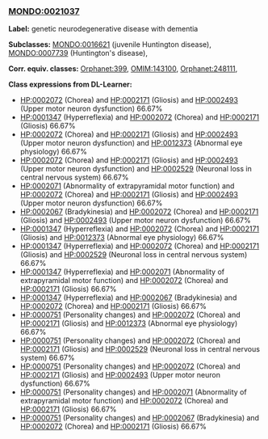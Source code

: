
### [MONDO:0021037](http://purl.obolibrary.org/obo/MONDO_0021037)
**Label:** genetic neurodegenerative disease with dementia

**Subclasses:** [MONDO:0016621](http://purl.obolibrary.org/obo/MONDO_0016621) (juvenile Huntington disease), [MONDO:0007739](http://purl.obolibrary.org/obo/MONDO_0007739) (Huntington's disease), 

**Corr. equiv. classes:** [Orphanet:399](http://www.orpha.net/ORDO/Orphanet_399), [OMIM:143100](http://purl.obolibrary.org/obo/OMIM_143100), [Orphanet:248111](http://www.orpha.net/ORDO/Orphanet_248111), 

**Class expressions from DL-Learner:**

- [HP:0002072](http://purl.obolibrary.org/obo/HP_0002072) (Chorea) and [HP:0002171](http://purl.obolibrary.org/obo/HP_0002171) (Gliosis) and [HP:0002493](http://purl.obolibrary.org/obo/HP_0002493) (Upper motor neuron dysfunction) 66.67%
- [HP:0001347](http://purl.obolibrary.org/obo/HP_0001347) (Hyperreflexia) and [HP:0002072](http://purl.obolibrary.org/obo/HP_0002072) (Chorea) and [HP:0002171](http://purl.obolibrary.org/obo/HP_0002171) (Gliosis) 66.67%
- [HP:0002072](http://purl.obolibrary.org/obo/HP_0002072) (Chorea) and [HP:0002171](http://purl.obolibrary.org/obo/HP_0002171) (Gliosis) and [HP:0002493](http://purl.obolibrary.org/obo/HP_0002493) (Upper motor neuron dysfunction) and [HP:0012373](http://purl.obolibrary.org/obo/HP_0012373) (Abnormal eye physiology) 66.67%
- [HP:0002072](http://purl.obolibrary.org/obo/HP_0002072) (Chorea) and [HP:0002171](http://purl.obolibrary.org/obo/HP_0002171) (Gliosis) and [HP:0002493](http://purl.obolibrary.org/obo/HP_0002493) (Upper motor neuron dysfunction) and [HP:0002529](http://purl.obolibrary.org/obo/HP_0002529) (Neuronal loss in central nervous system) 66.67%
- [HP:0002071](http://purl.obolibrary.org/obo/HP_0002071) (Abnormality of extrapyramidal motor function) and [HP:0002072](http://purl.obolibrary.org/obo/HP_0002072) (Chorea) and [HP:0002171](http://purl.obolibrary.org/obo/HP_0002171) (Gliosis) and [HP:0002493](http://purl.obolibrary.org/obo/HP_0002493) (Upper motor neuron dysfunction) 66.67%
- [HP:0002067](http://purl.obolibrary.org/obo/HP_0002067) (Bradykinesia) and [HP:0002072](http://purl.obolibrary.org/obo/HP_0002072) (Chorea) and [HP:0002171](http://purl.obolibrary.org/obo/HP_0002171) (Gliosis) and [HP:0002493](http://purl.obolibrary.org/obo/HP_0002493) (Upper motor neuron dysfunction) 66.67%
- [HP:0001347](http://purl.obolibrary.org/obo/HP_0001347) (Hyperreflexia) and [HP:0002072](http://purl.obolibrary.org/obo/HP_0002072) (Chorea) and [HP:0002171](http://purl.obolibrary.org/obo/HP_0002171) (Gliosis) and [HP:0012373](http://purl.obolibrary.org/obo/HP_0012373) (Abnormal eye physiology) 66.67%
- [HP:0001347](http://purl.obolibrary.org/obo/HP_0001347) (Hyperreflexia) and [HP:0002072](http://purl.obolibrary.org/obo/HP_0002072) (Chorea) and [HP:0002171](http://purl.obolibrary.org/obo/HP_0002171) (Gliosis) and [HP:0002529](http://purl.obolibrary.org/obo/HP_0002529) (Neuronal loss in central nervous system) 66.67%
- [HP:0001347](http://purl.obolibrary.org/obo/HP_0001347) (Hyperreflexia) and [HP:0002071](http://purl.obolibrary.org/obo/HP_0002071) (Abnormality of extrapyramidal motor function) and [HP:0002072](http://purl.obolibrary.org/obo/HP_0002072) (Chorea) and [HP:0002171](http://purl.obolibrary.org/obo/HP_0002171) (Gliosis) 66.67%
- [HP:0001347](http://purl.obolibrary.org/obo/HP_0001347) (Hyperreflexia) and [HP:0002067](http://purl.obolibrary.org/obo/HP_0002067) (Bradykinesia) and [HP:0002072](http://purl.obolibrary.org/obo/HP_0002072) (Chorea) and [HP:0002171](http://purl.obolibrary.org/obo/HP_0002171) (Gliosis) 66.67%
- [HP:0000751](http://purl.obolibrary.org/obo/HP_0000751) (Personality changes) and [HP:0002072](http://purl.obolibrary.org/obo/HP_0002072) (Chorea) and [HP:0002171](http://purl.obolibrary.org/obo/HP_0002171) (Gliosis) and [HP:0012373](http://purl.obolibrary.org/obo/HP_0012373) (Abnormal eye physiology) 66.67%
- [HP:0000751](http://purl.obolibrary.org/obo/HP_0000751) (Personality changes) and [HP:0002072](http://purl.obolibrary.org/obo/HP_0002072) (Chorea) and [HP:0002171](http://purl.obolibrary.org/obo/HP_0002171) (Gliosis) and [HP:0002529](http://purl.obolibrary.org/obo/HP_0002529) (Neuronal loss in central nervous system) 66.67%
- [HP:0000751](http://purl.obolibrary.org/obo/HP_0000751) (Personality changes) and [HP:0002072](http://purl.obolibrary.org/obo/HP_0002072) (Chorea) and [HP:0002171](http://purl.obolibrary.org/obo/HP_0002171) (Gliosis) and [HP:0002493](http://purl.obolibrary.org/obo/HP_0002493) (Upper motor neuron dysfunction) 66.67%
- [HP:0000751](http://purl.obolibrary.org/obo/HP_0000751) (Personality changes) and [HP:0002071](http://purl.obolibrary.org/obo/HP_0002071) (Abnormality of extrapyramidal motor function) and [HP:0002072](http://purl.obolibrary.org/obo/HP_0002072) (Chorea) and [HP:0002171](http://purl.obolibrary.org/obo/HP_0002171) (Gliosis) 66.67%
- [HP:0000751](http://purl.obolibrary.org/obo/HP_0000751) (Personality changes) and [HP:0002067](http://purl.obolibrary.org/obo/HP_0002067) (Bradykinesia) and [HP:0002072](http://purl.obolibrary.org/obo/HP_0002072) (Chorea) and [HP:0002171](http://purl.obolibrary.org/obo/HP_0002171) (Gliosis) 66.67%


